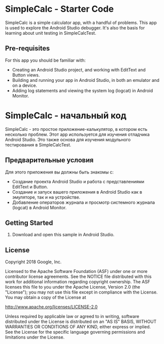 SimpleCalc - Starter Code
=========================

SimpleCalc is a simple calculator app, with a handful of problems. This
app is used to explore the Android Studio debugger. It's also the basis
for learning about unit testing in SimpleCalcTest.

Pre-requisites
--------------

For this app you should be familiar with: 
* Creating an Android Studio project, and working with EditText and Button views.
* Building and running your app in Android Studio, in both an emulator and on a device.
* Adding log statements and viewing the system log (logcat) in Android Monitor.

SimpleCalc - начальный код
=========================

SimpleCalc - это простое приложение-калькулятор, в котором есть несколько проблем. Этот
app используется для изучения отладчика Android Studio. Это также основа
для изучения модульного тестирования в SimpleCalcTest.

Предварительные условия
--------------

Для этого приложения вы должны быть знакомы с:
* Создание проекта Android Studio и работа с представлениями EditText и Button.
* Создание и запуск вашего приложения в Android Studio как в эмуляторе, так и на устройстве.
* Добавление операторов журнала и просмотр системного журнала (logcat) в Android Monitor.

Getting Started
---------------

1. Download and open this sample in Android Studio.

License
-------

Copyright 2018 Google, Inc.

Licensed to the Apache Software Foundation (ASF) under one or more contributor
license agreements.  See the NOTICE file distributed with this work for
additional information regarding copyright ownership.  The ASF licenses this
file to you under the Apache License, Version 2.0 (the "License"); you may not
use this file except in compliance with the License.  You may obtain a copy of
the License at

  http://www.apache.org/licenses/LICENSE-2.0

Unless required by applicable law or agreed to in writing, software
distributed under the License is distributed on an "AS IS" BASIS, WITHOUT
WARRANTIES OR CONDITIONS OF ANY KIND, either express or implied.  See the
License for the specific language governing permissions and limitations under
the License.
